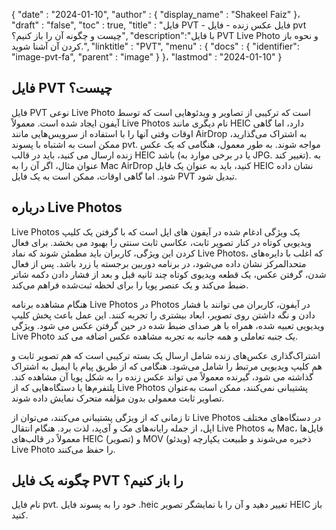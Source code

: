 {
  "date" : "2024-01-10",
  "author" : {
    "display_name" : "Shakeel Faiz"
}،
  "draft" : "false",
  "toc" : true,
  "title" : "فایل PVT - فایل عکس زنده - فایل pvt چیست و چگونه آن را باز کنیم؟",
  "description":"با فایل PVT Live Photo و نحوه باز کردن آن آشنا شوید.",
  "linktitle" : "PVT",
  "menu" : {
    "docs" : {
      "identifier": "image-pvt-fa",
      "parent" : "image"
}
}،
  "lastmod" : "2024-01-10"
}

## فایل PVT چیست؟

فایل PVT نوعی Live Photo است که ترکیبی از تصاویر و ویدئوهایی است که توسط آیفون ایجاد شده است. معمولاً Live Photos نام دیگری مانند HEIC دارد، اما گاهی اوقات وقتی آنها را با استفاده از سرویس‌هایی مانند AirDrop به اشتراک می‌گذارید، ممکن است به اشتباه با پسوند pvt. مواجه شوند. به طور معمول، هنگامی که یک عکس زنده ارسال می کنید، باید در قالب HEIC باشد (یا در برخی موارد به JPG. تغییر کند). به عنوان مثال، اگر آن را به Mac AirDrop کنید، باید به عنوان یک فایل HEIC نشان داده شود. اما گاهی اوقات، ممکن است به یک فایل PVT تبدیل شود.

## درباره Live Photos

Live Photos یک ویژگی ادغام شده در آیفون های اپل است که با گرفتن یک کلیپ ویدیویی کوتاه در کنار تصویر ثابت، عکاسی ثابت سنتی را بهبود می بخشد. برای فعال کردن این ویژگی، کاربران باید مطمئن شوند که نماد Live Photos، که اغلب با دایره‌های متحدالمرکز نشان داده می‌شود، در برنامه دوربین برجسته یا زرد باشد. پس از فعال شدن، گرفتن عکس، یک قطعه ویدیوی کوتاه چند ثانیه قبل و بعد از فشار دادن دکمه شاتر ضبط می‌کند و یک عنصر پویا را برای لحظه ثبت‌شده فراهم می‌کند.

هنگام مشاهده برنامه Live Photos در Photos در آیفون، کاربران می توانند با فشار دادن و نگه داشتن روی تصویر، ابعاد بیشتری را تجربه کنند. این عمل باعث پخش کلیپ ویدیویی تعبیه شده، همراه با هر صدای ضبط شده در حین گرفتن عکس می شود. ویژگی Live Photo یک جنبه تعاملی و همه جانبه به تجربه مشاهده عکس اضافه می کند.

اشتراک‌گذاری عکس‌های زنده شامل ارسال یک بسته ترکیبی است که هم تصویر ثابت و هم کلیپ ویدیویی مرتبط را شامل می‌شود. هنگامی که از طریق پیام یا ایمیل به اشتراک گذاشته می شود، گیرنده معمولاً می تواند عکس زنده را به شکل پویا آن مشاهده کند. پلتفرم‌ها یا دستگاه‌هایی که از Live Photos پشتیبانی نمی‌کنند، ممکن است به‌عنوان تصاویر ثابت معمولی بدون مؤلفه متحرک نمایش داده شوند.

تا زمانی که از ویژگی پشتیبانی می‌کنند، می‌توان از Live Photos در دستگاه‌های مختلف اپل، از جمله رایانه‌های مک و آی‌پد، لذت برد. هنگام انتقال Live Photos به Mac، فایل‌ها معمولاً در قالب‌های HEIC (تصویر) و MOV (ویدئو) ذخیره می‌شوند و طبیعت یکپارچه Live Photo را حفظ می‌کنند.

## چگونه یک فایل PVT را باز کنیم؟

نام فایل pvt. خود را به پسوند فایل .heic تغییر دهید و آن را با نمایشگر تصویر HEIC باز کنید.

